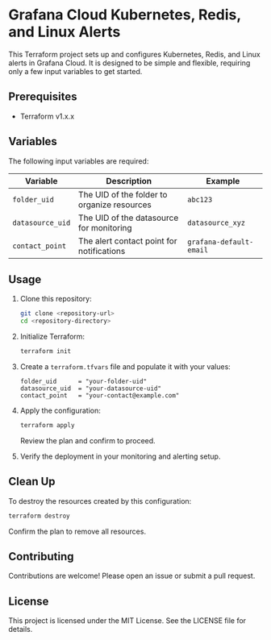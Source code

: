 # Grafana Cloud Kubernetes, Redis, and Linux Alerts

This Terraform project sets up and configures Kubernetes, Redis, and Linux alerts in Grafana Cloud. It is designed to be simple and flexible, requiring only a few input variables to get started.

## Prerequisites

- Terraform v1.x.x

## Variables

The following input variables are required:

| Variable       | Description                                      | Example                |
|----------------|--------------------------------------------------|------------------------|
| `folder_uid`   | The UID of the folder to organize resources      | `abc123`               |
| `datasource_uid` | The UID of the datasource for monitoring         | `datasource_xyz`       |
| `contact_point` | The alert contact point for notifications        | `grafana-default-email`   |

## Usage

1. Clone this repository:

   ```bash
   git clone <repository-url>
   cd <repository-directory>
   ```

2. Initialize Terraform:

   ```bash
   terraform init
   ```

3. Create a `terraform.tfvars` file and populate it with your values:

   ```hcl
   folder_uid      = "your-folder-uid"
   datasource_uid  = "your-datasource-uid"
   contact_point   = "your-contact@example.com"
   ```

4. Apply the configuration:

   ```bash
   terraform apply
   ```

   Review the plan and confirm to proceed.

5. Verify the deployment in your monitoring and alerting setup.

## Clean Up

To destroy the resources created by this configuration:

```bash
terraform destroy
```

Confirm the plan to remove all resources.

## Contributing

Contributions are welcome! Please open an issue or submit a pull request.

## License

This project is licensed under the MIT License. See the LICENSE file for details.
